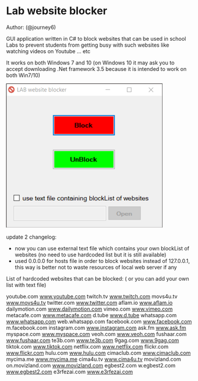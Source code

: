 # Lab website blocker
Author: (@journey6)

GUI application written in C# to block websites that can be used in school Labs to prevent students from getting busy with such websites like watching videos on Youtube ... etc

It works on both Windows 7 and 10 (on Windows 10 it may ask you to accept downloading .Net framework 3.5 because it is intended to work on both Win7/10)

![labwebsiteblocker](labBlocker2_update2.png)

update 2 changelog:
- now you can use external text file which contains your own blockList of websites (no need to use hardcoded list but it is still available)
- used 0.0.0.0 for hosts file in order to block websites instead of 127.0.0.1, this way is better not to waste resources of local web server if any

List of hardcoded websites that can be blocked: ( or you can add your own list with text file)

youtube.com www.youtube.com
twitch.tv www.twitch.com
movs4u.tv www.movs4u.tv
twitter.com www.twitter.com
aflam.io www.aflam.io
dailymotion.com www.dailymotion.com
vimeo.com www.vimeo.com
metacafe.com www.metacafe.com
d.tube www.d.tube
whatsapp.com www.whatsapp.com web.whatsapp.com
facebook.com www.facebook.com m.facebook.com 
instagram.com www.instagram.com
ask.fm www.ask.fm
myspace.com www.myspace.com
veoh.com www.veoh.com
fushaar.com www.fushaar.com
te3b.com www.te3b.com
9gag.com www.9gag.com
tiktok.com www.tiktok.com
netflix.com www.netflix.com
flickr.com www.flickr.com
hulu.com www.hulu.com
cimaclub.com www.cimaclub.com
mycima.me www.mycima.me
cima4u.tv www.cima4u.tv
movizland.com on.movizland.com www.movizland.com
egbest2.com w.egbest2.com www.egbest2.com
e3rfezai.com www.e3rfezai.com
